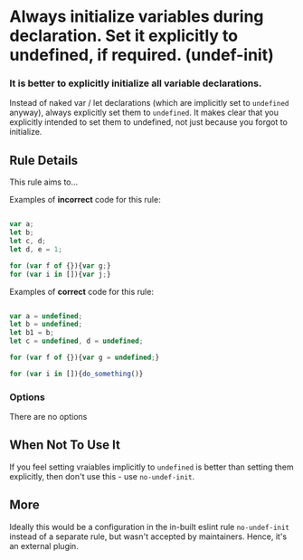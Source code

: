 # Always initialize variables during declaration. Set it explicitly to undefined, if required. (undef-init)

### It is better to explicitly initialize all variable declarations.
Instead of naked var / let declarations (which are implicitly set to `undefined` anyway), always explicitly set them to `undefined`. It makes clear that you explicitly intended to set them to undefined, not just because you forgot to initialize.

## Rule Details

This rule aims to...

Examples of **incorrect** code for this rule:

```js

var a;
let b;
let c, d;
let d, e = 1;

for (var f of {}){var g;}
for (var i in []){var j;}

```

Examples of **correct** code for this rule:

```js

var a = undefined;
let b = undefined;
let b1 = b;
let c = undefined, d = undefined;

for (var f of {}){var g = undefined;}

for (var i in []){do_something()}

```

### Options

There are no options

## When Not To Use It

If you feel setting vraiables implicitly to `undefined` is better than setting them explicitly, then don't use this - use `no-undef-init`.

## More

Ideally this would be a configuration in the in-built eslint rule `no-undef-init` instead of a separate rule, but wasn't accepted by maintainers. Hence, it's an external plugin.